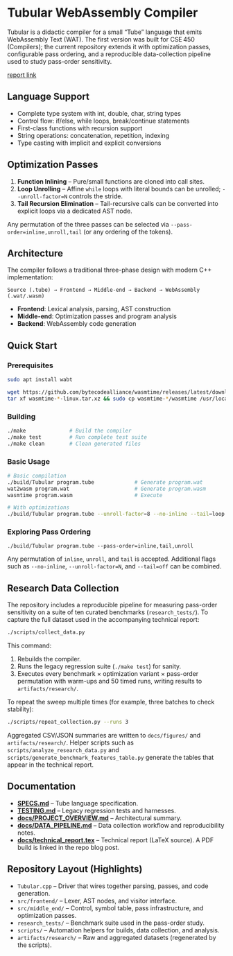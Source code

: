 # Tubular WebAssembly Compiler

Tubular is a didactic compiler for a small “Tube” language that emits WebAssembly
Text (WAT). The first version was built for CSE 450 (Compilers); the current
repository extends it with optimization passes, configurable pass ordering, and a
reproducible data-collection pipeline used to study pass-order sensitivity.

[report link](https://drive.google.com/file/d/1l2euVHNgPHo4V_RDMbIrIy_qi7EYpVuD/view?usp=sharing)

## Language Support

- Complete type system with int, double, char, string types
- Control flow: if/else, while loops, break/continue statements
- First-class functions with recursion support
- String operations: concatenation, repetition, indexing
- Type casting with implicit and explicit conversions

## Optimization Passes

1. **Function Inlining** – Pure/small functions are cloned into call sites.
2. **Loop Unrolling** – Affine `while` loops with literal bounds can be unrolled; `--unroll-factor=N` controls the stride.
3. **Tail Recursion Elimination** – Tail-recursive calls can be converted into explicit loops via a dedicated AST node.

Any permutation of the three passes can be selected via
`--pass-order=inline,unroll,tail` (or any ordering of the tokens).

## Architecture

The compiler follows a traditional three-phase design with modern C++ implementation:

```
Source (.tube) → Frontend → Middle-end → Backend → WebAssembly (.wat/.wasm)
```

- **Frontend**: Lexical analysis, parsing, AST construction
- **Middle-end**: Optimization passes and program analysis
- **Backend**: WebAssembly code generation

## Quick Start

### Prerequisites

```bash
sudo apt install wabt

wget https://github.com/bytecodealliance/wasmtime/releases/latest/download/wasmtime-*-linux.tar.xz
tar xf wasmtime-*-linux.tar.xz && sudo cp wasmtime-*/wasmtime /usr/local/bin/
```

### Building

```bash
./make              # Build the compiler
./make test         # Run complete test suite
./make clean        # Clean generated files
```

### Basic Usage

```bash
# Basic compilation
./build/Tubular program.tube             # Generate program.wat
wat2wasm program.wat                     # Generate program.wasm
wasmtime program.wasm                    # Execute

# With optimizations
./build/Tubular program.tube --unroll-factor=8 --no-inline --tail=loop
```

### Exploring Pass Ordering

```
./build/Tubular program.tube --pass-order=inline,tail,unroll
```

Any permutation of `inline`, `unroll`, and `tail` is accepted. Additional flags
such as `--no-inline`, `--unroll-factor=N`, and `--tail=off` can be combined.

## Research Data Collection

The repository includes a reproducible pipeline for measuring pass-order
sensitivity on a suite of ten curated benchmarks (`research_tests/`). To capture
the full dataset used in the accompanying technical report:

```bash
./scripts/collect_data.py
```

This command:

1. Rebuilds the compiler.
2. Runs the legacy regression suite (`./make test`) for sanity.
3. Executes every benchmark × optimization variant × pass-order permutation with
   warm-ups and 50 timed runs, writing results to `artifacts/research/`.

To repeat the sweep multiple times (for example, three batches to check
stability):

```bash
./scripts/repeat_collection.py --runs 3
```

Aggregated CSV/JSON summaries are written to `docs/figures/` and
`artifacts/research/`. Helper scripts such as
`scripts/analyze_research_data.py` and
`scripts/generate_benchmark_features_table.py` generate the tables that appear
in the technical report.

## Documentation

- **[SPECS.md](SPECS.md)** – Tube language specification.
- **[TESTING.md](TESTING.md)** – Legacy regression tests and harnesses.
- **[docs/PROJECT_OVERVIEW.md](docs/PROJECT_OVERVIEW.md)** – Architectural summary.
- **[docs/DATA_PIPELINE.md](docs/DATA_PIPELINE.md)** – Data collection workflow and reproducibility notes.
- **[docs/technical_report.tex](docs/technical_report.tex)** – Technical report (LaTeX source). A PDF build is linked in the repo blog post.

## Repository Layout (Highlights)

- `Tubular.cpp` – Driver that wires together parsing, passes, and code generation.
- `src/frontend/` – Lexer, AST nodes, and visitor interface.
- `src/middle_end/` – Control, symbol table, pass infrastructure, and optimization passes.
- `research_tests/` – Benchmark suite used in the pass-order study.
- `scripts/` – Automation helpers for builds, data collection, and analysis.
- `artifacts/research/` – Raw and aggregated datasets (regenerated by the scripts).
